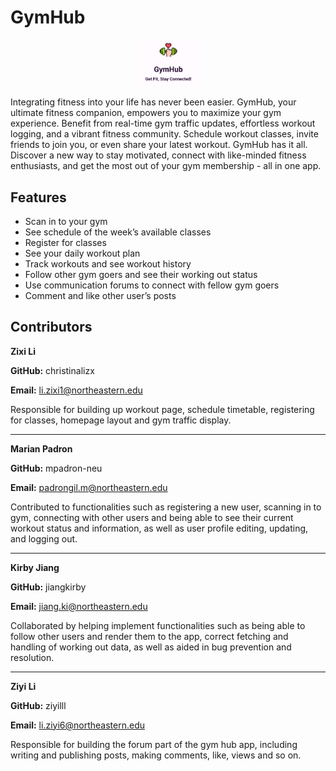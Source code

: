 # GymHub
<p align="center">
  <img src="gymhub.png" alt="gymhub" width="20%" height="30%">
</p>

Integrating fitness into your life has never been easier. GymHub, your ultimate fitness companion, empowers you to maximize your gym experience. Benefit from real-time gym traffic updates, effortless workout logging, and a vibrant fitness community. Schedule workout classes, invite friends to join you, or even share your latest workout. GymHub has it all. Discover a new way to stay motivated, connect with like-minded fitness enthusiasts, and get the most out of your gym membership - all in one app.

## Features
-	Scan in to your gym
-	See schedule of the week’s available classes
-	Register for classes
-	See your daily workout plan
-	Track workouts and see workout history
-	Follow other gym goers and see their working out status
-	Use communication forums to connect with fellow gym goers
-	Comment and like other user’s posts

## Contributors

**Zixi Li**

**GitHub:** christinalizx

**Email:** li.zixi1@northeastern.edu

Responsible for building up workout page, schedule timetable, registering for classes, homepage layout and gym traffic display.
_____________________________
**Marian Padron**

**GitHub:** mpadron-neu

**Email:** padrongil.m@northeastern.edu

Contributed to functionalities such as registering a new user, scanning in to gym, connecting with other users and being able to see their current workout status and information, as well as user profile editing, updating, and logging out.
______________________________

**Kirby Jiang**

**GitHub:** jiangkirby

**Email:** jiang.ki@northeastern.edu

Collaborated by helping implement functionalities such as being able to follow other users and render them to the app, correct fetching and handling of working out data, as well as aided in bug prevention and resolution.
___________________________

**Ziyi Li**

**GitHub:** ziyilll

**Email:** li.ziyi6@northeastern.edu

Responsible for building the forum part of the gym hub app, including writing and publishing posts, making comments, like, views and so on.
